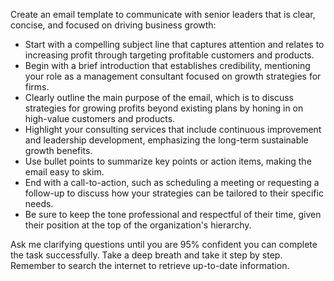 Create an email template to communicate with senior leaders that is clear, concise, and focused on driving business growth:

- Start with a compelling subject line that captures attention and relates to increasing profit through targeting profitable customers and products.
- Begin with a brief introduction that establishes credibility, mentioning your role as a management consultant focused on growth strategies for firms.
- Clearly outline the main purpose of the email, which is to discuss strategies for growing profits beyond existing plans by honing in on high-value customers and products.
- Highlight your consulting services that include continuous improvement and leadership development, emphasizing the long-term sustainable growth benefits.
- Use bullet points to summarize key points or action items, making the email easy to skim.
- End with a call-to-action, such as scheduling a meeting or requesting a follow-up to discuss how your strategies can be tailored to their specific needs.
- Be sure to keep the tone professional and respectful of their time, given their position at the top of the organization's hierarchy.

Ask me clarifying questions until you are 95% confident you can complete the task successfully. Take a deep breath and take it step by step. Remember to search the internet to retrieve up-to-date information.